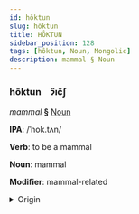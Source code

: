 ```yaml
---
id: hôktun
slug: hôktun
title: HÔKTUN
sidebar_position: 128
tags: [hôktun, Noun, Mongolic]
description: mammal § Noun
---
```


### hôktun&emsp;<span kind="abugida">ɂ̑ıc̃ʃ</span>

*mammal* **§** [Noun](../../tags/Noun)

**IPA**: /ˈhok.tʌn/

**Verb**: to be a mammal

**Noun**: mammal

**Modifier**: mammal-related

<details>
    <summary>Origin</summary>
    Mongolian хөхтөн xöxtön [xoxtəŋ]<br/>
    <em>Mongolic Language Family</em>
</details>